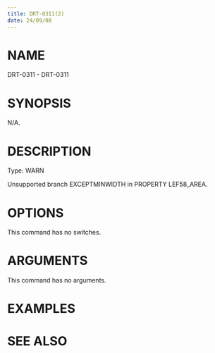 ```yaml
---
title: DRT-0311(2)
date: 24/09/08
---
```


# NAME

DRT-0311 - DRT-0311

# SYNOPSIS

N/A.

# DESCRIPTION

Type: WARN

Unsupported branch EXCEPTMINWIDTH in PROPERTY LEF58_AREA.

# OPTIONS

This command has no switches.

# ARGUMENTS

This command has no arguments.

# EXAMPLES

# SEE ALSO

